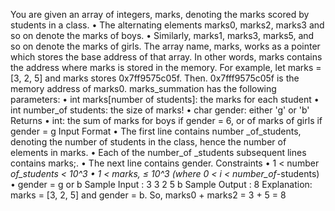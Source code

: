 You are given an array of integers, marks, denoting the marks scored by students in a class.
• The alternating elements marks0, marks2, marks3 and so on denote the marks of boys.
• Similarly, marks1, marks3, marks5, and so on denote the marks of girls.
The array name, marks, works as a pointer which stores the base address of that array.
In other words, marks contains the address where marks is stored in the memory.
For example, let marks = [3, 2, 5] and marks stores 0x7ff9575c05f. Then.
0x7fff9575c05f is the memory address of marks0.
marks_summation has the following parameters:
• int marks[number of students]: the marks for each student
• int number_of students: the size of marks!
• char gender: either 'g' or 'b'
Returns
• int: the sum of marks for boys if gender = 6, or of marks of girls if gender = g
Input Format
• The first line contains number _of_students, 
denoting the number of students in the class, hence the number of elements in marks.
• Each of the number_of _students subsequent lines contains marks;.
• The next line contains gender.
Constraints
• 1 < number _of_students < 10^3
• 1 < marks, ≤ 10^3 (where 0 < i < number_of_-students)
• gender = g or b
Sample Input :
3
3
2
5
b
Sample Output :
8
Explanation:
marks = [3, 2, 5] and gender = b.
So, marks0 + marks2 = 3 + 5 = 8
